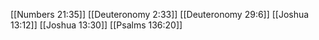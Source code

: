 [[Numbers 21:35]]
[[Deuteronomy 2:33]]
[[Deuteronomy 29:6]]
[[Joshua 13:12]]
[[Joshua 13:30]]
[[Psalms 136:20]]
